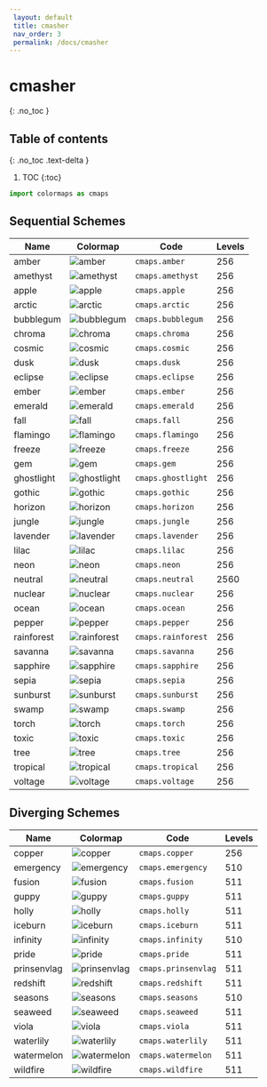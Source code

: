 ```yaml
--- 
 layout: default 
 title: cmasher 
 nav_order: 3 
 permalink: /docs/cmasher 
--- 
```


# cmasher 
{: .no_toc } 

## Table of contents
{: .no_toc .text-delta }

1. TOC
{:toc}

 ```python 
 import colormaps as cmaps 
 ``` 

## Sequential Schemes

| Name        | Colormap    | Code       | Levels     | 
| ----------- | ----------- | -----------| -----------| 
| amber| ![amber](/colormaps/assets/images/cmasher/amber.png) | ```cmaps.amber``` | 256| 
| amethyst| ![amethyst](/colormaps/assets/images/cmasher/amethyst.png) | ```cmaps.amethyst``` | 256| 
| apple| ![apple](/colormaps/assets/images/cmasher/apple.png) | ```cmaps.apple``` | 256| 
| arctic| ![arctic](/colormaps/assets/images/cmasher/arctic.png) | ```cmaps.arctic``` | 256| 
| bubblegum| ![bubblegum](/colormaps/assets/images/cmasher/bubblegum.png) | ```cmaps.bubblegum``` | 256| 
| chroma| ![chroma](/colormaps/assets/images/cmasher/chroma.png) | ```cmaps.chroma``` | 256| 
| cosmic| ![cosmic](/colormaps/assets/images/cmasher/cosmic.png) | ```cmaps.cosmic``` | 256| 
| dusk| ![dusk](/colormaps/assets/images/cmasher/dusk.png) | ```cmaps.dusk``` | 256| 
| eclipse| ![eclipse](/colormaps/assets/images/cmasher/eclipse.png) | ```cmaps.eclipse``` | 256| 
| ember| ![ember](/colormaps/assets/images/cmasher/ember.png) | ```cmaps.ember``` | 256| 
| emerald| ![emerald](/colormaps/assets/images/cmasher/emerald.png) | ```cmaps.emerald``` | 256| 
| fall| ![fall](/colormaps/assets/images/cmasher/fall.png) | ```cmaps.fall``` | 256| 
| flamingo| ![flamingo](/colormaps/assets/images/cmasher/flamingo.png) | ```cmaps.flamingo``` | 256| 
| freeze| ![freeze](/colormaps/assets/images/cmasher/freeze.png) | ```cmaps.freeze``` | 256| 
| gem| ![gem](/colormaps/assets/images/cmasher/gem.png) | ```cmaps.gem``` | 256| 
| ghostlight| ![ghostlight](/colormaps/assets/images/cmasher/ghostlight.png) | ```cmaps.ghostlight``` | 256| 
| gothic| ![gothic](/colormaps/assets/images/cmasher/gothic.png) | ```cmaps.gothic``` | 256| 
| horizon| ![horizon](/colormaps/assets/images/cmasher/horizon.png) | ```cmaps.horizon``` | 256| 
| jungle| ![jungle](/colormaps/assets/images/cmasher/jungle.png) | ```cmaps.jungle``` | 256| 
| lavender| ![lavender](/colormaps/assets/images/cmasher/lavender.png) | ```cmaps.lavender``` | 256| 
| lilac| ![lilac](/colormaps/assets/images/cmasher/lilac.png) | ```cmaps.lilac``` | 256| 
| neon| ![neon](/colormaps/assets/images/cmasher/neon.png) | ```cmaps.neon``` | 256| 
| neutral| ![neutral](/colormaps/assets/images/cmasher/neutral.png) | ```cmaps.neutral``` | 2560| 
| nuclear| ![nuclear](/colormaps/assets/images/cmasher/nuclear.png) | ```cmaps.nuclear``` | 256| 
| ocean| ![ocean](/colormaps/assets/images/cmasher/ocean.png) | ```cmaps.ocean``` | 256| 
| pepper| ![pepper](/colormaps/assets/images/cmasher/pepper.png) | ```cmaps.pepper``` | 256| 
| rainforest| ![rainforest](/colormaps/assets/images/cmasher/rainforest.png) | ```cmaps.rainforest``` | 256| 
| savanna| ![savanna](/colormaps/assets/images/cmasher/savanna.png) | ```cmaps.savanna``` | 256| 
| sapphire| ![sapphire](/colormaps/assets/images/cmasher/sapphire.png) | ```cmaps.sapphire``` | 256| 
| sepia| ![sepia](/colormaps/assets/images/cmasher/sepia.png) | ```cmaps.sepia``` | 256| 
| sunburst| ![sunburst](/colormaps/assets/images/cmasher/sunburst.png) | ```cmaps.sunburst``` | 256| 
| swamp| ![swamp](/colormaps/assets/images/cmasher/swamp.png) | ```cmaps.swamp``` | 256| 
| torch| ![torch](/colormaps/assets/images/cmasher/torch.png) | ```cmaps.torch``` | 256| 
| toxic| ![toxic](/colormaps/assets/images/cmasher/toxic.png) | ```cmaps.toxic``` | 256| 
| tree| ![tree](/colormaps/assets/images/cmasher/tree.png) | ```cmaps.tree``` | 256| 
| tropical| ![tropical](/colormaps/assets/images/cmasher/tropical.png) | ```cmaps.tropical``` | 256| 
| voltage| ![voltage](/colormaps/assets/images/cmasher/voltage.png) | ```cmaps.voltage``` | 256| 


## Diverging Schemes

| Name        | Colormap    | Code       | Levels     | 
| ----------- | ----------- | -----------| -----------| 
| copper| ![copper](/colormaps/assets/images/cmasher/copper.png) | ```cmaps.copper``` | 256| 
| emergency| ![emergency](/colormaps/assets/images/cmasher/emergency.png) | ```cmaps.emergency``` | 510| 
| fusion| ![fusion](/colormaps/assets/images/cmasher/fusion.png) | ```cmaps.fusion``` | 511| 
| guppy| ![guppy](/colormaps/assets/images/cmasher/guppy.png) | ```cmaps.guppy``` | 511| 
| holly| ![holly](/colormaps/assets/images/cmasher/holly.png) | ```cmaps.holly``` | 511| 
| iceburn| ![iceburn](/colormaps/assets/images/cmasher/iceburn.png) | ```cmaps.iceburn``` | 511| 
| infinity| ![infinity](/colormaps/assets/images/cmasher/infinity.png) | ```cmaps.infinity``` | 510| 
| pride| ![pride](/colormaps/assets/images/cmasher/pride.png) | ```cmaps.pride``` | 511| 
| prinsenvlag| ![prinsenvlag](/colormaps/assets/images/cmasher/prinsenvlag.png) | ```cmaps.prinsenvlag``` | 511| 
| redshift| ![redshift](/colormaps/assets/images/cmasher/redshift.png) | ```cmaps.redshift``` | 511| 
| seasons| ![seasons](/colormaps/assets/images/cmasher/seasons.png) | ```cmaps.seasons``` | 510| 
| seaweed| ![seaweed](/colormaps/assets/images/cmasher/seaweed.png) | ```cmaps.seaweed``` | 511| 
| viola| ![viola](/colormaps/assets/images/cmasher/viola.png) | ```cmaps.viola``` | 511| 
| waterlily| ![waterlily](/colormaps/assets/images/cmasher/waterlily.png) | ```cmaps.waterlily``` | 511| 
| watermelon| ![watermelon](/colormaps/assets/images/cmasher/watermelon.png) | ```cmaps.watermelon``` | 511| 
| wildfire| ![wildfire](/colormaps/assets/images/cmasher/wildfire.png) | ```cmaps.wildfire``` | 511| 
